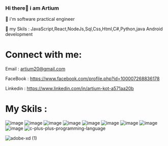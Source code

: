 ### Hi there👋 i am Artium


🔭 i'm software practical engineer

💬 my Skils : JavaScript,React,NodeJs,Sql,Css,Html,C#,Python,java Android development


# Connect with me:

Email : artium20@gmail.com

FaceBook : https://www.facebook.com/profile.php?id=100007268836178

Linkedin : https://www.linkedin.com/in/artium-kot-a571aa20b

# My Skils :

![image](https://user-images.githubusercontent.com/59862302/175319775-6d2d0c02-b5ef-4405-a019-675b945aa369.png) ![image](https://user-images.githubusercontent.com/59862302/175319828-9501df09-dfb8-4684-b614-40bf63f1005c.png) ![image](https://user-images.githubusercontent.com/59862302/175319986-9126626d-caf9-4817-b321-43c01e3afafb.png) ![image](https://user-images.githubusercontent.com/59862302/175320065-e54d819f-52de-49ba-a8fd-1ef1cde89ecb.png)
 ![image](https://user-images.githubusercontent.com/59862302/175320146-5cf5fc6d-029e-45e2-9a5a-b512c64b479a.png) ![image](https://user-images.githubusercontent.com/59862302/175320188-d817662e-bbde-47bc-823b-c897a119dbff.png) ![image](https://user-images.githubusercontent.com/59862302/175320270-6aacdabe-9932-4c45-9b55-3bf0ecd15610.png) ![image](https://user-images.githubusercontent.com/59862302/175320317-a45d81f3-5d2d-49d5-9c74-7d2f4de60bc0.png)  ![image](https://user-images.githubusercontent.com/59862302/175320357-a849d19a-e975-4334-86e3-3d873b5ca489.png) 
 ![c-plus-plus-programming-language](https://user-images.githubusercontent.com/59862302/175323179-aded2b9c-ac72-43b7-89a8-bea7be2cebf9.svg)

![adobe-xd (1)](https://user-images.githubusercontent.com/59862302/175323036-2d12ac59-378c-4c3f-bbdf-5680d82f1614.svg)








 






